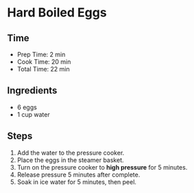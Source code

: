 # Hard Boiled Eggs

## Time

- Prep Time: 2 min
- Cook Time: 20 min
- Total Time: 22 min

## Ingredients

- 6 eggs
- 1 cup water

## Steps

1. Add the water to the pressure cooker.
2. Place the eggs in the steamer basket.
3. Turn on the pressure cooker to **high pressure** for 5 minutes.
4. Release pressure 5 minutes after complete.
5. Soak in ice water for 5 minutes, then peel.
